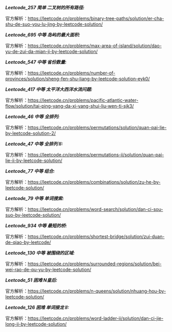 **_Leetcode_257 简单 二叉树的所有路径:_**

官方解析：https://leetcode.cn/problems/binary-tree-paths/solution/er-cha-shu-de-suo-you-lu-jing-by-leetcode-solution/

**_Leetcode_695 中等 岛屿的最大面积:_**

官方解析：https://leetcode.cn/problems/max-area-of-island/solution/dao-yu-de-zui-da-mian-ji-by-leetcode-solution/

**_Leetcode_547 中等 省份数量:_**

官方解析：https://leetcode.cn/problems/number-of-provinces/solution/sheng-fen-shu-liang-by-leetcode-solution-eyk0/

**_Leetcode_417 中等 太平洋大西洋水流问题:_**

官方解析：https://leetcode.cn/problems/pacific-atlantic-water-flow/solution/tai-ping-yang-da-xi-yang-shui-liu-wen-ti-sjk3/

**_Leetcode_46 中等 全排列:_**

官方解析：https://leetcode.cn/problems/permutations/solution/quan-pai-lie-by-leetcode-solution-2/

**_Leetcode_47 中等 全排列 II:_**

官方解析：https://leetcode.cn/problems/permutations-ii/solution/quan-pai-lie-ii-by-leetcode-solution/

**_Leetcode_77 中等 组合:_**

官方解析：https://leetcode.cn/problems/combinations/solution/zu-he-by-leetcode-solution/

**_Leetcode_79 中等 单词搜索:_**

官方解析：https://leetcode.cn/problems/word-search/solution/dan-ci-sou-suo-by-leetcode-solution/

**_Leetcode_934 中等 最短的桥:_**

官方解析：https://leetcode.cn/problems/shortest-bridge/solution/zui-duan-de-qiao-by-leetcode/

**_Leetcode_130 中等 被围绕的区域:_**

官方解析：https://leetcode.cn/problems/surrounded-regions/solution/bei-wei-rao-de-qu-yu-by-leetcode-solution/

**_Leetcode_51 困难 N皇后:_**

官方解析：https://leetcode.cn/problems/n-queens/solution/nhuang-hou-by-leetcode-solution/

**_Leetcode_126 困难 单词接龙 II:_**

官方解析：https://leetcode.cn/problems/word-ladder-ii/solution/dan-ci-jie-long-ii-by-leetcode-solution/




